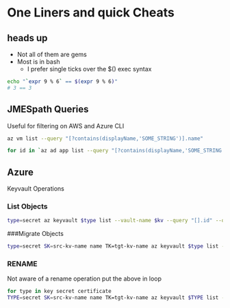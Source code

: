 # One Liners and quick Cheats

## heads up
- Not all of them are gems
- Most is in bash
  - I prefer single ticks over the $() exec syntax 

```bash
echo "`expr 9 % 6` == $(expr 9 % 6)"
# 3 == 3
```


## JMESpath Queries

Useful for filtering on AWS and Azure CLI

```bash
az vm list --query "[?contains(displayName,'SOME_STRING')].name"
```

```bash
for id in `az ad app list --query "[?contains(displayName,'SOME_STRING')].appId"`; do az ad app delete --id $id; done
```

## Azure

Keyvault Operations

### List Objects

```bash
type=secret az keyvault $type list --vault-name $kv --query "[].id" --output tsv| cut -d/ -f5
```

###Migrate Objects

```bash
type=secret SK=src-kv-name name TK=tgt-kv-name az keyvault $type list --vault-name $SK --query "[].id"  --output tsv | while read line; do s=`echo $line | cut -d/ -f5-`; az keyvault $type backup --vault-name $SK --name $s --file-path s.bk && echo RESTORE && az keyvault $type restore --vault-name $TK --file-path s.bk ; don
```

### RENAME
Not aware of a rename operation put the above in loop 

```bash
for type in key secret certificate
TYPE=secret SK=src-kv-name name TK=tgt-kv-name az keyvault $TYPE list --vault-name $SK --query "[].id"  --output tsv | while read line; do s=`echo $line | cut -d/ -f5-`; az keyvault $TYPE backup --vault-name $SK --name $s --file-path s.bk && echo RESTORE && az keyvault $TYPE restore --vault-name $TK --file-path s.bk ; don
```
